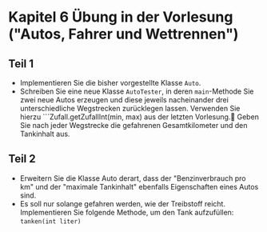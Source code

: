 # Kapitel 6 Übung in der Vorlesung ("Autos, Fahrer und Wettrennen")

## Teil 1

* Implementieren Sie die bisher vorgestellte Klasse ```Auto```.
* Schreiben Sie eine neue Klasse ```AutoTester```, in deren ```main```-Methode Sie zwei neue Autos erzeugen und diese jeweils nacheinander drei unterschiedliche Wegstrecken zurücklegen lassen. Verwenden Sie hierzu ```Zufall.getZufallInt(min, max) aus der letzten Vorlesung. 
Geben Sie nach jeder Wegstrecke die gefahrenen Gesamtkilometer und den Tankinhalt aus.


## Teil 2

* Erweitern Sie die Klasse Auto derart, dass der "Benzinverbrauch pro km" und der "maximale Tankinhalt" ebenfalls Eigenschaften eines Autos sind.
* Es soll nur solange gefahren werden, wie der Treibstoff reicht. Implementieren Sie folgende Methode, um den Tank aufzufüllen: ```tanken(int liter)``` 
